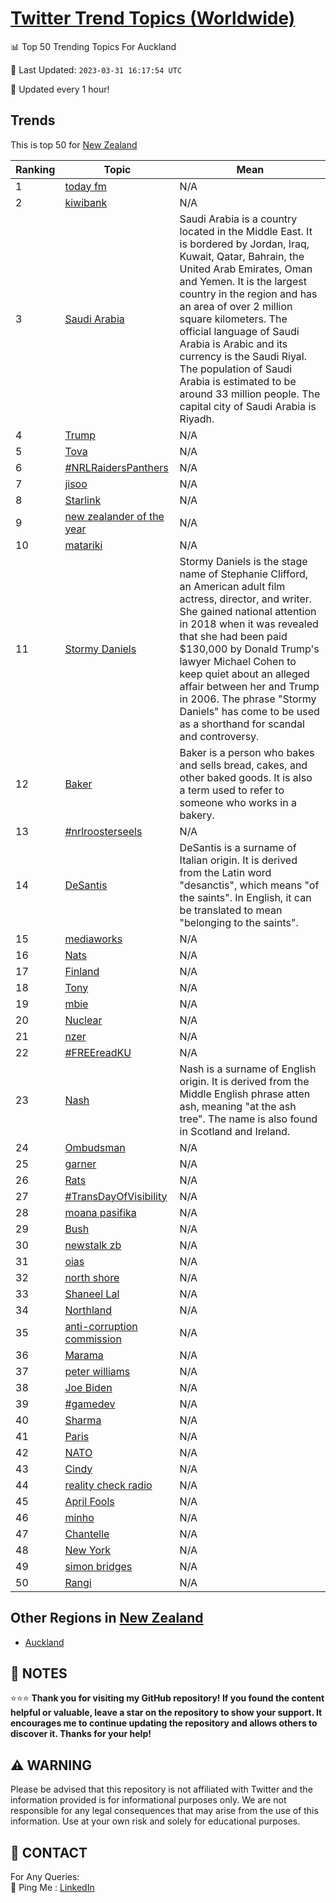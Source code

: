 [Twitter Trend Topics (Worldwide)](https://github.com/ErcinDedeoglu/Twitter-Trend-Topics)
==========


📊 Top 50 Trending Topics For Auckland

📆 Last Updated: `2023-03-31 16:17:54 UTC`

🔧 Updated every 1 hour!


## Trends

This is top 50 for [New Zealand](</New Zealand>)

| Ranking | Topic | Mean |
| ------- | ------------ | ------------ |
| 1 | [today fm](http://twitter.com/search?q=today+fm) | N/A |
| 2 | [kiwibank](http://twitter.com/search?q=kiwibank) | N/A |
| 3 | [Saudi Arabia](http://twitter.com/search?q=Saudi+Arabia) | Saudi Arabia is a country located in the Middle East. It is bordered by Jordan, Iraq, Kuwait, Qatar, Bahrain, the United Arab Emirates, Oman and Yemen. It is the largest country in the region and has an area of over 2 million square kilometers. The official language of Saudi Arabia is Arabic and its currency is the Saudi Riyal. The population of Saudi Arabia is estimated to be around 33 million people. The capital city of Saudi Arabia is Riyadh. |
| 4 | [Trump](http://twitter.com/search?q=Trump) | N/A |
| 5 | [Tova](http://twitter.com/search?q=Tova) | N/A |
| 6 | [#NRLRaidersPanthers](http://twitter.com/search?q=%23NRLRaidersPanthers) | N/A |
| 7 | [jisoo](http://twitter.com/search?q=jisoo) | N/A |
| 8 | [Starlink](http://twitter.com/search?q=Starlink) | N/A |
| 9 | [new zealander of the year](http://twitter.com/search?q=new+zealander+of+the+year) | N/A |
| 10 | [matariki](http://twitter.com/search?q=matariki) | N/A |
| 11 | [Stormy Daniels](http://twitter.com/search?q=Stormy+Daniels) | Stormy Daniels is the stage name of Stephanie Clifford, an American adult film actress, director, and writer. She gained national attention in 2018 when it was revealed that she had been paid $130,000 by Donald Trump's lawyer Michael Cohen to keep quiet about an alleged affair between her and Trump in 2006. The phrase "Stormy Daniels" has come to be used as a shorthand for scandal and controversy. |
| 12 | [Baker](http://twitter.com/search?q=Baker) | Baker is a person who bakes and sells bread, cakes, and other baked goods. It is also a term used to refer to someone who works in a bakery. |
| 13 | [#nrlroosterseels](http://twitter.com/search?q=%23nrlroosterseels) | N/A |
| 14 | [DeSantis](http://twitter.com/search?q=DeSantis) | DeSantis is a surname of Italian origin. It is derived from the Latin word "desanctis", which means "of the saints". In English, it can be translated to mean "belonging to the saints". |
| 15 | [mediaworks](http://twitter.com/search?q=mediaworks) | N/A |
| 16 | [Nats](http://twitter.com/search?q=Nats) | N/A |
| 17 | [Finland](http://twitter.com/search?q=Finland) | N/A |
| 18 | [Tony](http://twitter.com/search?q=Tony) | N/A |
| 19 | [mbie](http://twitter.com/search?q=mbie) | N/A |
| 20 | [Nuclear](http://twitter.com/search?q=Nuclear) | N/A |
| 21 | [nzer](http://twitter.com/search?q=nzer) | N/A |
| 22 | [#FREEreadKU](http://twitter.com/search?q=%23FREEreadKU) | N/A |
| 23 | [Nash](http://twitter.com/search?q=Nash) | Nash is a surname of English origin. It is derived from the Middle English phrase atten ash, meaning "at the ash tree". The name is also found in Scotland and Ireland. |
| 24 | [Ombudsman](http://twitter.com/search?q=Ombudsman) | N/A |
| 25 | [garner](http://twitter.com/search?q=garner) | N/A |
| 26 | [Rats](http://twitter.com/search?q=Rats) | N/A |
| 27 | [#TransDayOfVisibility](http://twitter.com/search?q=%23TransDayOfVisibility) | N/A |
| 28 | [moana pasifika](http://twitter.com/search?q=moana+pasifika) | N/A |
| 29 | [Bush](http://twitter.com/search?q=Bush) | N/A |
| 30 | [newstalk zb](http://twitter.com/search?q=newstalk+zb) | N/A |
| 31 | [oias](http://twitter.com/search?q=oias) | N/A |
| 32 | [north shore](http://twitter.com/search?q=north+shore) | N/A |
| 33 | [Shaneel Lal](http://twitter.com/search?q=Shaneel+Lal) | N/A |
| 34 | [Northland](http://twitter.com/search?q=Northland) | N/A |
| 35 | [anti-corruption commission](http://twitter.com/search?q=anti-corruption+commission) | N/A |
| 36 | [Marama](http://twitter.com/search?q=Marama) | N/A |
| 37 | [peter williams](http://twitter.com/search?q=peter+williams) | N/A |
| 38 | [Joe Biden](http://twitter.com/search?q=Joe+Biden) | N/A |
| 39 | [#gamedev](http://twitter.com/search?q=%23gamedev) | N/A |
| 40 | [Sharma](http://twitter.com/search?q=Sharma) | N/A |
| 41 | [Paris](http://twitter.com/search?q=Paris) | N/A |
| 42 | [NATO](http://twitter.com/search?q=NATO) | N/A |
| 43 | [Cindy](http://twitter.com/search?q=Cindy) | N/A |
| 44 | [reality check radio](http://twitter.com/search?q=reality+check+radio) | N/A |
| 45 | [April Fools](http://twitter.com/search?q=April+Fools) | N/A |
| 46 | [minho](http://twitter.com/search?q=minho) | N/A |
| 47 | [Chantelle](http://twitter.com/search?q=Chantelle) | N/A |
| 48 | [New York](http://twitter.com/search?q=New+York) | N/A |
| 49 | [simon bridges](http://twitter.com/search?q=simon+bridges) | N/A |
| 50 | [Rangi](http://twitter.com/search?q=Rangi) | N/A |



## Other Regions in [New Zealand](</New Zealand>)

* [Auckland](</New Zealand/Auckland.md>)



## 📝 NOTES

⭐⭐⭐ **Thank you for visiting my GitHub repository! If you found the content helpful or valuable, leave a star on the repository to show your support. It encourages me to continue updating the repository and allows others to discover it. Thanks for your help!**


## ⚠️ WARNING

Please be advised that this repository is not affiliated with Twitter and the information provided is for informational purposes only. We are not responsible for any legal consequences that may arise from the use of this information. Use at your own risk and solely for educational purposes.


## 📨 CONTACT

 For Any Queries:  
            🏓 Ping Me : [LinkedIn](https://www.linkedin.com/in/ercindedeoglu/)
